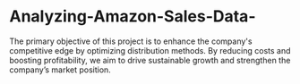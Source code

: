# Analyzing-Amazon-Sales-Data-
The primary objective of this project is to enhance the company's competitive edge by optimizing distribution methods. By reducing costs and boosting profitability, we aim to drive sustainable growth and strengthen the company’s market position.
